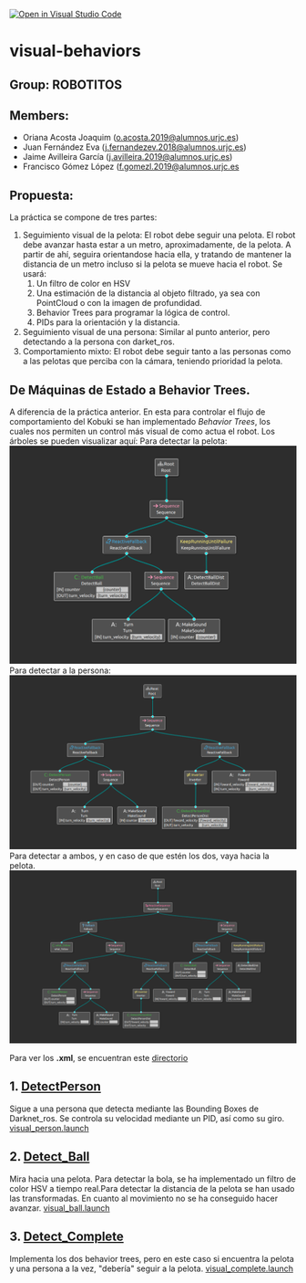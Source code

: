 [![Open in Visual Studio Code](https://classroom.github.com/assets/open-in-vscode-f059dc9a6f8d3a56e377f745f24479a46679e63a5d9fe6f495e02850cd0d8118.svg)](https://classroom.github.com/online_ide?assignment_repo_id=7214339&assignment_repo_type=AssignmentRepo)
# visual-behaviors

## Group: ROBOTITOS

## Members:
* Oriana Acosta Joaquim (o.acosta.2019@alumnos.urjc.es)
* Juan Fernández Eva (j.fernandezev.2018@alumnos.urjc.es)
* Jaime Avilleira García (j.avilleira.2019@alumnos.urjc.es)
* Francisco Gómez López (f.gomezl.2019@alumnos.urjc.es

## Propuesta:

   La práctica se compone de tres partes:

   1. Seguimiento visual de la pelota: El robot debe seguir una pelota. El robot debe avanzar hasta estar a un metro, aproximadamente, de la pelota. A partir de ahí, seguira orientandose hacia ella, y tratando de mantener la distancia de un metro incluso si la pelota se mueve hacia el robot. Se usará:
      1.  Un filtro de color en HSV
      2.  Una estimación de la distancia al objeto filtrado, ya sea con PointCloud o con la imagen de profundidad.
      3.  Behavior Trees para programar la lógica de control.
      4.  PIDs para la orientación y la distancia.
   2. Seguimiento visual de una persona: Similar al punto anterior, pero detectando a la persona con darket_ros.
   3. Comportamiento mixto: El robot debe seguir tanto a las personas como a las pelotas que perciba con la cámara, teniendo prioridad la pelota.

## De Máquinas de Estado a Behavior Trees.
   A diferencia de la práctica anterior. En esta para controlar el flujo de comportamiento del Kobuki se han implementado *Behavior Trees*, los cuales nos permiten un control más visual de como actua el robot.
   Los árboles se pueden visualizar aquí:
   Para detectar la pelota:
   ![Detect_Ball](https://github.com/Docencia-fmrico/visual-behavior-robotitos/blob/main/img/detect_ball.png)
   Para detectar a la persona:
   ![Detect_Person](https://github.com/Docencia-fmrico/visual-behavior-robotitos/blob/main/img/detect_person.png)
   Para detectar a ambos, y en caso de que estén los dos, vaya hacia la pelota.
   ![Detect_Comp](https://github.com/Docencia-fmrico/visual-behavior-robotitos/blob/main/img/detect_completa.png)

   Para ver los **.xml**, se encuentran este [directorio](https://github.com/Docencia-fmrico/visual-behavior-robotitos/tree/main/visual_behavior_xml)

## 1. [DetectPerson](https://github.com/Docencia-fmrico/visual-behavior-robotitos/blob/main/src/visual_person_node.cpp)
   Sigue a una persona que detecta mediante las Bounding Boxes de Darknet_ros. Se controla su velocidad mediante un PID, así como su giro.
   [visual_person.launch](https://github.com/Docencia-fmrico/visual-behavior-robotitos/blob/main/launch/visual_person.launch)
   
## 2. [Detect_Ball](https://github.com/Docencia-fmrico/visual-behavior-robotitos/blob/main/src/visual_ball_node.cpp)
   Mira hacia una pelota. Para detectar la bola, se ha implementado un filtro de color HSV a tiempo real.Para detectar la distancia de la pelota se han usado las transformadas. En cuanto al movimiento no se ha conseguido hacer avanzar.
   [visual_ball.launch](https://github.com/Docencia-fmrico/visual-behavior-robotitos/blob/main/launch/visual_ball.launch)

## 3. [Detect_Complete](https://github.com/Docencia-fmrico/visual-behavior-robotitos/blob/main/src/visual_complete_node.cpp)
   Implementa los dos behavior trees, pero en este caso si encuentra la pelota y una persona a la vez, "debería" seguir a la pelota.
   [visual_complete.launch](https://github.com/Docencia-fmrico/visual-behavior-robotitos/blob/main/launch/visual_complete.launch)


